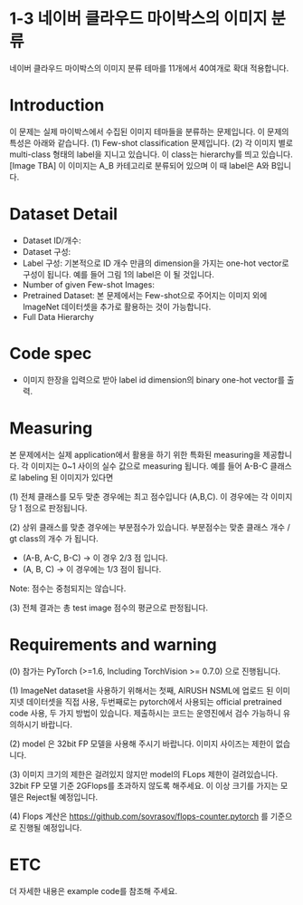 # 1-3 네이버 클라우드 마이박스의 이미지 분류

네이버 클라우드 마이박스의 이미지 분류 테마를 11개에서 40여개로 확대 적용합니다.

# Introduction

이 문제는 실제 마이박스에서 수집된 이미지 테마들을 분류하는 문제입니다. 이 문제의 특성은 아래와 같습니다.
(1) Few-shot classification 문제입니다.
(2) 각 이미지 별로 multi-class 형태의 label을 지니고 있습니다. 이 class는 hierarchy를 띄고 있습니다.
[Image TBA]
이 이미지는 A_B 카테고리로 분류되어 있으며 이 때 label은 A와 B입니다.

# Dataset Detail
- Dataset ID/개수:
- Dataset 구성:
- Label 구성: 기본적으로 ID 개수 만큼의 dimension을 가지는 one-hot vector로 구성이 됩니다. 예를 들어 그림 1의 label은 이 될 것입니다.
- Number of given Few-shot Images:
- Pretrained Dataset: 본 문제에서는 Few-shot으로 주어지는 이미지 외에 ImageNet 데이터셋을 추가로 활용하는 것이 가능합니다.
- Full Data Hierarchy

# Code spec
- 이미지 한장을 입력으로 받아 label id dimension의 binary one-hot vector를 출력.

# Measuring

본 문제에서는 실제 application에서 활용을 하기 위한 특화된 measuring을 제공합니다. 각 이미지는 0~1 사이의 실수 값으로 measuring 됩니다.
예를 들어 A-B-C 클래스로 labeling 된 이미지가 있다면

(1) 전체 클래스를 모두 맞춘 경우에는 최고 점수입니다 (A,B,C). 이 경우에는 각 이미지당 1 점으로 판정됩니다.

(2) 상위 클래스를 맞춘 경우에는 부분점수가 있습니다. 부분점수는 맞춘 클래스 개수 / gt class의 개수 가 됩니다.

- (A-B, A-C, B-C) -> 이 경우 2/3 점 입니다.
- (A, B, C) -> 이 경우에는 1/3 점이 됩니다.

Note: 점수는 중첨되지는 않습니다.

(3) 전체 결과는 총 test image 점수의 평균으로 판정됩니다.

# Requirements and warning

(0) 참가는 PyTorch (>=1.6, Including TorchVision >= 0.7.0) 으로 진행됩니다.

(1) ImageNet dataset을 사용하기 위해서는 첫째, AIRUSH NSML에 업로드 된 이미지넷 데이터셋을 직접 사용, 두번째로는 pytorch에서 사용되는 official pretrained code 사용, 두 가지 방법이 있습니다. 제출하시는 코드는 운영진에서 검수 가능하니 유의하시기 바랍니다.

(2) model 은 32bit FP 모델을 사용해 주시기 바랍니다. 이미지 사이즈는 제한이 없습니다.

(3) 이미지 크기의 제한은 걸려있지 않지만 model의 FLops 제한이 걸려있습니다. 32bit FP 모델 기준 2GFlops를 초과하지 않도록 해주세요. 이 이상 크기를 가지는 모델은 Reject될 예정입니다.

(4) Flops 계산은 https://github.com/sovrasov/flops-counter.pytorch 를 기준으로 진행될 예정입니다.


# ETC

더 자세한 내용은 example code를 참조해 주세요.
